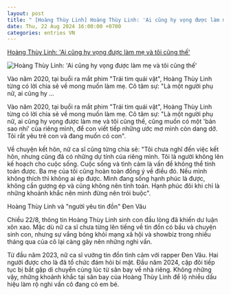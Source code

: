 ```yaml
---
layout: post
title: " [Hoàng Thùy Linh] Hoàng Thùy Linh: 'Ai cũng hy vọng được làm mẹ và tôi cũng thế'"
date: Thu, 22 Aug 2024 16:00:00 +0700
categories: entries VN
---
```

[Hoàng Thùy Linh: 'Ai cũng hy vọng được làm mẹ và tôi cũng thế'](https://cafef.vn/hoang-thuy-linh-ai-cung-hy-vong-duoc-lam-me-va-toi-cung-the-188240822161442079.chn)

![Hoàng Thùy Linh: 'Ai cũng hy vọng được làm mẹ và tôi cũng thế'](https://cafefcdn.com/zoom/600_315/203337114487263232/2024/8/22/avatar1724317974474-17243179747461298405724.jpg)

Vào năm 2020, tại buổi ra mắt phim "Trái tim quái vật", Hoàng Thùy Linh từng có lời chia sẻ về mong muốn làm mẹ. Cô tâm sự: "Là một người phụ nữ, ai cũng hy ...

Vào năm 2020, tại buổi ra mắt phim "Trái tim quái vật", Hoàng Thùy Linh từng có lời chia sẻ về mong muốn làm mẹ. Cô tâm sự: "Là một người phụ nữ, ai cũng hy vọng được làm mẹ và tôi cũng thế, cũng muốn có một 'bản sao nhí' của riêng mình, để con viết tiếp những ước mơ mình còn dang dở. Tôi rất yêu trẻ con và đang muốn có con".

Về chuyện kết hôn, nữ ca sĩ cũng từng chia sẻ: "Tôi chưa nghĩ đến việc kết hôn, nhưng cũng đã có những dự tính của riêng mình. Tôi là người không lên kế hoạch cho cuộc sống. Cuộc sống và tình cảm là vấn đề không thể tính toán được. Ba mẹ của tôi cũng hoàn toàn đồng ý về điều đó. Nếu mình không thích thì không ai ép được. Mình đang sống hạnh phúc là được, không cần gượng ép và cũng không nên tính toán. Hạnh phúc đôi khi chỉ là những khoảnh khắc nên mình đừng nên trói buộc".

Hoàng Thùy Linh và "người yêu tin đồn" Đen Vâu

Chiều 22/8, thông tin Hoàng Thùy Linh sinh con đầu lòng đã khiến dư luận xôn xao. Mặc dù nữ ca sĩ chưa từng lên tiếng về tin đồn có bầu và chuyện sinh con, nhưng sự vắng bóng khỏi mạng xã hội và showbiz trong nhiều tháng qua của cô lại càng gây nên những nghi vấn.

Từ đầu năm 2023, nữ ca sĩ vướng tin đồn tình cảm với rapper Đen Vâu. Hai người được cho là đã tổ chức đám hỏi bí mật. Đầu năm 2024, cặp đôi tiếp tục bị bắt gặp di chuyển cùng lúc từ sân bay về nhà riêng. Không những vậy, những khoảnh khắc tại sân bay của Hoàng Thùy Linh để lộ nhiều dấu hiệu làm rộ nghi vấn cô đang có em bé.

